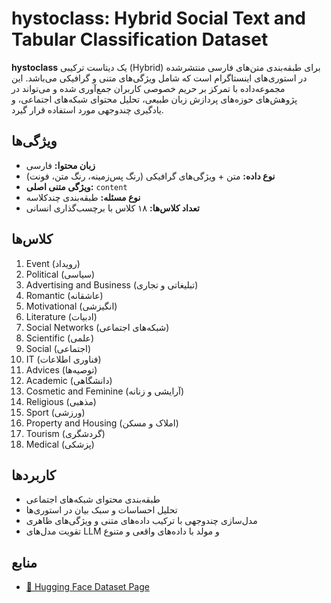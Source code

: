 # hystoclass: Hybrid Social Text and Tabular Classification Dataset

**hystoclass** یک دیتاست ترکیبی (Hybrid) برای طبقه‌بندی متن‌های فارسی منتشرشده در استوری‌های اینستاگرام است که شامل ویژگی‌های متنی و گرافیکی می‌باشد. این مجموعه‌داده با تمرکز بر حریم خصوصی کاربران جمع‌آوری شده و می‌تواند در پژوهش‌های حوزه‌های پردازش زبان طبیعی، تحلیل محتوای شبکه‌های اجتماعی، و یادگیری چندوجهی مورد استفاده قرار گیرد.

## ویژگی‌ها

- **زبان محتوا:** فارسی
- **نوع داده:** متن + ویژگی‌های گرافیکی (رنگ پس‌زمینه، رنگ متن، فونت)
- **ویژگی متنی اصلی:** `content`
- **نوع مسئله:** طبقه‌بندی چندکلاسه
- **تعداد کلاس‌ها:** ۱۸ کلاس با برچسب‌گذاری انسانی

## کلاس‌ها

1. Event (رویداد)
2. Political (سیاسی)
3. Advertising and Business (تبلیغاتی و تجاری)
4. Romantic (عاشقانه)
5. Motivational (انگیزشی)
6. Literature (ادبیات)
7. Social Networks (شبکه‌های اجتماعی)
8. Scientific (علمی)
9. Social (اجتماعی)
10. IT (فناوری اطلاعات)
11. Advices (توصیه‌ها)
12. Academic (دانشگاهی)
13. Cosmetic and Feminine (آرایشی و زنانه)
14. Religious (مذهبی)
15. Sport (ورزشی)
16. Property and Housing (املاک و مسکن)
17. Tourism (گردشگری)
18. Medical (پزشکی)

## کاربردها

- طبقه‌بندی محتوای شبکه‌های اجتماعی
- تحلیل احساسات و سبک بیان در استوری‌ها
- مدل‌سازی چندوجهی با ترکیب داده‌های متنی و ویژگی‌های ظاهری
- تقویت مدل‌های LLM و مولد با داده‌های واقعی و متنوع

## منابع

- [🔗 Hugging Face Dataset Page](https://huggingface.co/datasets/pooyaphoenix/hystoclass)


